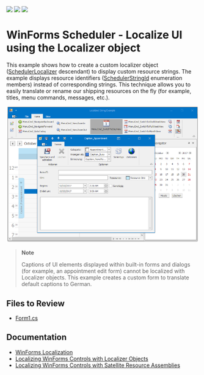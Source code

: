 <!-- default badges list -->
![](https://img.shields.io/endpoint?url=https://codecentral.devexpress.com/api/v1/VersionRange/128635532/17.1.3%2B)
[![](https://img.shields.io/badge/Open_in_DevExpress_Support_Center-FF7200?style=flat-square&logo=DevExpress&logoColor=white)](https://supportcenter.devexpress.com/ticket/details/T391865)
[![](https://img.shields.io/badge/📖_How_to_use_DevExpress_Examples-e9f6fc?style=flat-square)](https://docs.devexpress.com/GeneralInformation/403183)
<!-- default badges end -->

# WinForms Scheduler - Localize UI using the Localizer object

This example shows how to create a custom localizer object ([SchedulerLocalizer](https://docs.devexpress.com/CoreLibraries/DevExpress.XtraScheduler.Localization.SchedulerLocalizer) descendant) to display custom resource strings. The example displays resource identifiers ([SchedulerStringId](https://docs.devexpress.com/CoreLibraries/DevExpress.XtraScheduler.Localization.SchedulerStringId) enumeration members) instead of corresponding strings. This technique allows you to easily translate or rename our shipping resources on the fly (for example, titles, menu commands, messages, etc.).

![WinForms Scheduler - Localize UI using the Localizer object](https://raw.githubusercontent.com/DevExpress-Examples/how-to-localize-winforms-scheduler-ui-using-the-localizer-class-descendant-t391865/17.1.3+/media/f2d821dd-fe35-41ce-b343-03af26e3da38.png)


> **Note**
>
> Captions of UI elements displayed within built-in forms and dialogs (for example, an appointment edit form) cannot be localized with Localizer objects. This example creates a custom form to translate default captions to German.


## Files to Review

* [Form1.cs](./CS/SchedulerLocalizerExample/Form1.cs)


## Documentation

* [WinForms Localization](https://docs.devexpress.com/WindowsForms/2405/build-an-application/localization)
* [Localizing WinForms Controls with Localizer Objects](https://docs.devexpress.com/WindowsForms/1866/build-an-application/localization/localizing-winforms-controls-via-localizer-objects)
* [Localizing WinForms Controls with Satellite Resource Assemblies](https://docs.devexpress.com/WindowsForms/5755/build-an-application/localization/localizing-winforms-controls-via-satellite-resource-assemblies)
